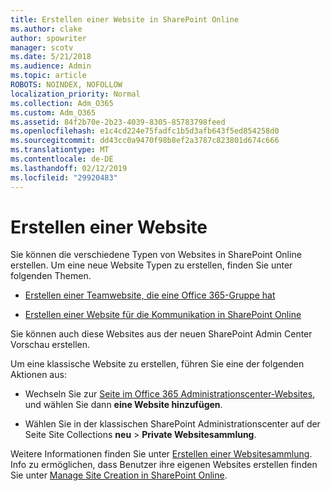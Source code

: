```yaml
---
title: Erstellen einer Website in SharePoint Online
ms.author: clake
author: spowriter
manager: scotv
ms.date: 5/21/2018
ms.audience: Admin
ms.topic: article
ROBOTS: NOINDEX, NOFOLLOW
localization_priority: Normal
ms.collection: Adm_O365
ms.custom: Adm_O365
ms.assetid: 84f2b70e-2b23-4039-8305-85783798feed
ms.openlocfilehash: e1c4cd224e75fadfc1b5d3afb643f5ed854258d0
ms.sourcegitcommit: dd43cc0a9470f98b8ef2a3787c823801d674c666
ms.translationtype: MT
ms.contentlocale: de-DE
ms.lasthandoff: 02/12/2019
ms.locfileid: "29920483"
---
```

# <a name="create-a-site"></a>Erstellen einer Website

Sie können die verschiedene Typen von Websites in SharePoint Online erstellen. Um eine neue Website Typen zu erstellen, finden Sie unter folgenden Themen.
  
- [Erstellen einer Teamwebsite, die eine Office 365-Gruppe hat](https://go.microsoft.com/fwlink/?linkid=866292)
    
- [Erstellen einer Website für die Kommunikation in SharePoint Online](https://go.microsoft.com/fwlink/?linkid=866294)
    
Sie können auch diese Websites aus der neuen SharePoint Admin Center Vorschau erstellen.
  
Um eine klassische Website zu erstellen, führen Sie eine der folgenden Aktionen aus:
  
- Wechseln Sie zur [Seite im Office 365 Administrationscenter-Websites](https://portal.office.com/adminportal/home#/SitesList), und wählen Sie dann **eine Website hinzufügen**.
    
- Wählen Sie in der klassischen SharePoint Administrationscenter auf der Seite Site Collections **neu** \> **Private Websitesammlung**.
    
Weitere Informationen finden Sie unter [Erstellen einer Websitesammlung](https://go.microsoft.com/fwlink/?linkid=866295). Info zu ermöglichen, dass Benutzer ihre eigenen Websites erstellen finden Sie unter [Manage Site Creation in SharePoint Online](https://go.microsoft.com/fwlink/?linkid=866296).
  

